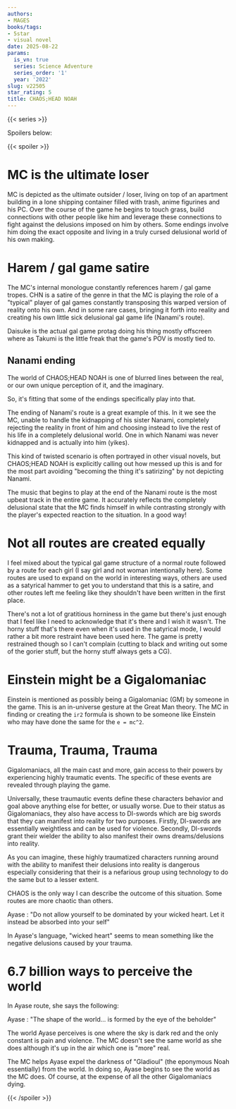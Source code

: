 ```yaml
---
authors:
- MAGES
books/tags:
- 5star
- visual novel
date: 2025-08-22
params:
  is_vn: true
  series: Science Adventure
  series_order: '1'
  year: '2022'
slug: v22505
star_rating: 5
title: CHAOS;HEAD NOAH
---
```


<!--more-->

{{< series >}}

Spoilers below:

{{< spoiler >}}

# MC is the ultimate loser

MC is depicted as the ultimate outsider / loser, living on top of an apartment building in a lone shipping container filled with trash, anime figurines and his PC. Over the course of the game he begins to touch grass, build connections with other people like him and leverage these connections to fight against the delusions imposed on him by others. Some endings involve him doing the exact opposite and living in a truly cursed delusional world of his own making.

# Harem / gal game satire

The MC's internal monologue constantly references harem / gal game tropes. CHN is a satire of the genre in that the MC is playing the role of a "typical" player of gal games constantly transposing this warped version of reality onto his own. And in some rare cases, bringing it forth into reality and creating his own little sick delusional gal game life (Nanami's route).

Daisuke is the actual gal game protag doing his thing mostly offscreen where as Takumi is the little freak that the game's POV is mostly tied to.

## Nanami ending

The world of CHAOS;HEAD NOAH is one of blurred lines between the real, or our own unique perception of it, and the imaginary.

So, it's fitting that some of the endings specifically play into that.

The ending of Nanami's route is a great example of this. In it we see the MC, unable to handle the kidnapping of his sister Nanami, completely rejecting the reality in front of him and choosing instead to live the rest of his life in a completely delusional world. One in which Nanami was never kidnapped and is actually into him (yikes).

This kind of twisted scenario is often portrayed in other visual novels, but CHAOS;HEAD NOAH is explicitly calling out how messed up this is and for the most part avoiding "becoming the thing it's satirizing" by not depicting Nanami.

The music that begins to play at the end of the Nanami route is the most upbeat track in the entire game. It accurately reflects the completely delusional state that the MC finds himself in while contrasting strongly with the player's expected reaction to the situation. In a good way!

# Not all routes are created equally

I feel mixed about the typical gal game structure of a normal route followed by a route for each girl (I say girl and not woman intentionally here). Some routes are used to expand on the world in interesting ways, others are used as a satyrical hammer to get you to understand that this is a satire, and other routes left me feeling like they shouldn't have been written in the first place.

There's not a lot of gratitious horniness in the game but there's just enough that I feel like I need to acknowledge that it's there and I wish it wasn't. The horny stuff that's there even when it's used in the satyrical mode, I would rather a bit more restraint have been used here. The game is pretty restrained though so I can't complain (cutting to black and writing out some of the gorier stuff, but the horny stuff always gets a CG).  

# Einstein might be a Gigalomaniac

Einstein is mentioned as possibly being a Gigalomaniac (GM) by someone in the game. This is an in-universe gesture at the Great Man theory. The MC in finding or creating the `ir2` formula is shown to be someone like Einstein who may have done the same for the `e = mc^2`.

# Trauma, Trauma, Trauma

Gigalomaniacs, all the main cast and more, gain access to their powers by experiencing highly traumatic events. The specific of these events are revealed through playing the game.

Universally, these traumautic events define these characters behavior and goal above anything else for better, or usually worse. Due to their status as Gigalomaniacs, they also have access to DI-swords which are big swords that they can manifest into reality for two purposes. Firstly, DI-swords are essentially weightless and can be used for violence. Secondly, DI-swords grant their wielder the ability to also manifest their owns dreams/delusions into reality.

As you can imagine, these highly traumatized characters running around with the ability to manifest their delusions into reality is dangerous especially considering that their is a nefarious group using technology to do the same but to a lesser extent.

CHAOS is the only way I can describe the outcome of this situation. Some routes are more chaotic than others.

Ayase
: "Do not allow yourself to be dominated by your wicked heart. Let it instead be absorbed into your self"

In Ayase's language, "wicked heart" seems to mean something like the negative delusions caused by your trauma.

# 6.7 billion ways to perceive the world

In Ayase route, she says the following:

Ayase
: "The shape of the world... is formed by the eye of the beholder"

The world Ayase perceives is one where the sky is dark red and the only constant is pain and violence. The MC doesn't see the same world as she does although it's up in the air which one is "more" real.

The MC helps Ayase expel the darkness of "Gladioul" (the eponymous Noah essentially) from the world. In doing so, Ayase begins to see the world as the MC does. Of course, at the expense of all the other Gigalomaniacs dying.

{{< /spoiler >}}